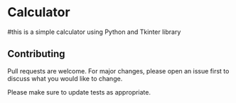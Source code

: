 # Calculator

#this is a simple calculator using Python and Tkinter library

## Contributing
Pull requests are welcome. For major changes, please open an issue first to discuss what you would like to change.

Please make sure to update tests as appropriate.

